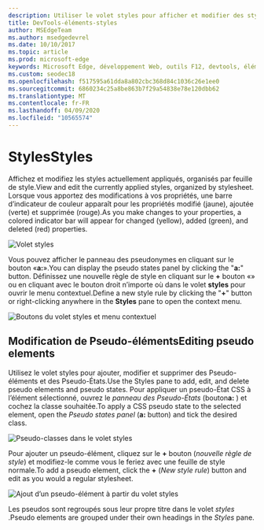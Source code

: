 ```yaml
---
description: Utiliser le volet styles pour afficher et modifier des styles et des Pseudo-éléments actuellement appliqués
title: DevTools-éléments-styles
author: MSEdgeTeam
ms.author: msedgedevrel
ms.date: 10/10/2017
ms.topic: article
ms.prod: microsoft-edge
keywords: Microsoft Edge, développement Web, outils F12, devtools, éléments, styles, pseudo-État, pseudo-classe, pseudo-élément
ms.custom: seodec18
ms.openlocfilehash: f517595a61dda8a802cbc368d84c1036c26e1ee0
ms.sourcegitcommit: 6860234c25a8be863b7f29a54838e78e120dbb62
ms.translationtype: MT
ms.contentlocale: fr-FR
ms.lasthandoff: 04/09/2020
ms.locfileid: "10565574"
---
```

# <span data-ttu-id="d80ab-104">Styles</span><span class="sxs-lookup"><span data-stu-id="d80ab-104">Styles</span></span>
<span data-ttu-id="d80ab-105">Affichez et modifiez les styles actuellement appliqués, organisés par feuille de style.</span><span class="sxs-lookup"><span data-stu-id="d80ab-105">View and edit the currently applied styles, organized by stylesheet.</span></span>  <span data-ttu-id="d80ab-106">Lorsque vous apportez des modifications à vos propriétés, une barre d’indicateur de couleur apparaît pour les propriétés modifié (jaune), ajoutée (verte) et supprimée (rouge).</span><span class="sxs-lookup"><span data-stu-id="d80ab-106">As you make changes to your properties, a colored indicator bar will appear for changed (yellow), added (green), and deleted (red) properties.</span></span>

![Volet styles](../media/elements_styles.png)

<span data-ttu-id="d80ab-108">Vous pouvez afficher le panneau des pseudonymes en cliquant sur le bouton «**a:**».</span><span class="sxs-lookup"><span data-stu-id="d80ab-108">You can display the pseudo states panel by clicking the "**a:**" button.</span></span> <span data-ttu-id="d80ab-109">Définissez une nouvelle règle de style en cliquant sur le **+** bouton «» ou en cliquant avec le bouton droit n’importe où dans le volet **styles** pour ouvrir le menu contextuel.</span><span class="sxs-lookup"><span data-stu-id="d80ab-109">Define a new style rule by clicking the "**+**" button or right-clicking anywhere in the **Styles** pane to open the context menu.</span></span>

![Boutons du volet styles et menu contextuel](../media/elements_styles_buttons.png)

## <span data-ttu-id="d80ab-111">Modification de Pseudo-éléments</span><span class="sxs-lookup"><span data-stu-id="d80ab-111">Editing pseudo elements</span></span>

<span data-ttu-id="d80ab-112">Utilisez le volet styles pour ajouter, modifier et supprimer des Pseudo-éléments et des Pseudo-États.</span><span class="sxs-lookup"><span data-stu-id="d80ab-112">Use the Styles pane to add, edit, and delete pseudo elements and pseudo states.</span></span> <span data-ttu-id="d80ab-113">Pour appliquer un pseudo-État CSS à l’élément sélectionné, ouvrez le *panneau des Pseudo-États* (bouton**a:** ) et cochez la classe souhaitée.</span><span class="sxs-lookup"><span data-stu-id="d80ab-113">To apply a CSS pseudo state to the selected element, open the *Pseudo states panel* (**a:** button) and tick the desired class.</span></span>

![Pseudo-classes dans le volet styles](../media/elements_styles_pseudo_states.png)

<span data-ttu-id="d80ab-115">Pour ajouter un pseudo-élément, cliquez sur le **+** bouton (*nouvelle règle de style*) et modifiez-le comme vous le feriez avec une feuille de style normale.</span><span class="sxs-lookup"><span data-stu-id="d80ab-115">To add a pseudo element, click the **+** (*New style rule*) button and edit as you would a regular stylesheet.</span></span>

![Ajout d’un pseudo-élément à partir du volet styles](../media/elements_styles_pseudo_element.png)

<span data-ttu-id="d80ab-117">Les pseudos sont regroupés sous leur propre titre dans le volet *styles* .</span><span class="sxs-lookup"><span data-stu-id="d80ab-117">Pseudo elements are grouped under their own headings in the *Styles* pane.</span></span>